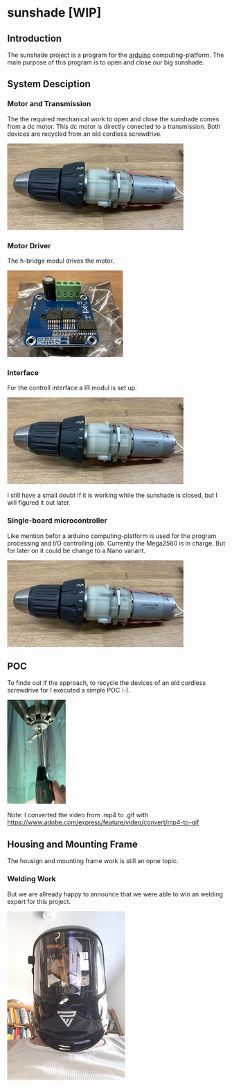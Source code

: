 # sunshade [WIP]
## Introduction
The sunshade project is a program for the [arduino](https://de.wikipedia.org/wiki/Arduino_(Plattform)) computing-platform.
The main purpose of this program is to open and close our big sunshade.
## System Desciption
### Motor and Transmission
The the required mechanical work to open and close the sunshade comes from a dc motor.
This dc motor is directly conected to a transmission.
Both devices are recycled from an old cordless screwdrive.

<img src="https://github.com/Aladim/sunshade/blob/main/doc/recycled-cordless-screwdrive.jpeg" height="200" title="welding expert">

### Motor Driver
The h-bridge modul drives the motor.

<img src="https://github.com/Aladim/sunshade/blob/main/doc/h-bridge-modul.jpeg" height="200" title="welding expert">

### Interface
For the controll interface a IR modul is set up.

<img src="https://github.com/Aladim/sunshade/blob/main/doc/recycled-cordless-screwdrive.jpeg" height="200" title="welding expert">

I still have a small doubt if it is working while the sunshade is closed, 
but I will figured it out later.
### Single-board microcontroller
Like mention befor a arduino computing-platform is used for the program processing and I/O controlling job.
Currently the Mega2560 is in charge. But for later on it could be change to a Nano variant.

<img src="https://github.com/Aladim/sunshade/blob/main/doc/recycled-cordless-screwdrive.jpeg" height="200" title="welding expert">

## POC
To finde out if the approach, to recycle the devices of an old cordless screwdrive for I executed a simple POC :-).

![cordless-screwdrive_AdobeExpress](https://github.com/Aladim/sunshade/blob/main/doc/cordless-screwdrive.gif)

Note: I converted the video from .mp4 to .gif with https://www.adobe.com/express/feature/video/convert/mp4-to-gif

## Housing and Mounting Frame
The housign and mounting frame work is still an opne topic.
### Welding Work
But we are allready happy to announce that we were able to win an welding expert for this project.

<img src="https://github.com/Aladim/sunshade/blob/main/doc/welding-expert.png" title="welding expert">
